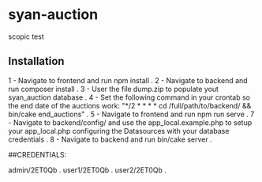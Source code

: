 # syan-auction
scopic test
## Installation
1 - Navigate to frontend and run npm install .
2 - Navigate to backend and run composer install .
3 - User the file dump.zip to populate yout syan_auction database .
4 - Set the following command in your crontab so the end date of the auctions work: "*/2 * * * * cd /full/path/to/backend/ &&  bin/cake end_auctions" .
5 - Navigate to frontend and run npm run serve .
7 - Navigate to backend/config/ and use the app_local.example.php to setup your app_local.php configuring the Datasources with your database credentials .
8 - Navigate to backend and run bin/cake server .

##CREDENTIALS:

admin/2ET0Qb .
user1/2ET0Qb .
user2/2ET0Qb .